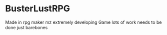 # BusterLustRPG
Made in rpg maker mz 
extremely developing Game lots of work needs to be done just barebones
